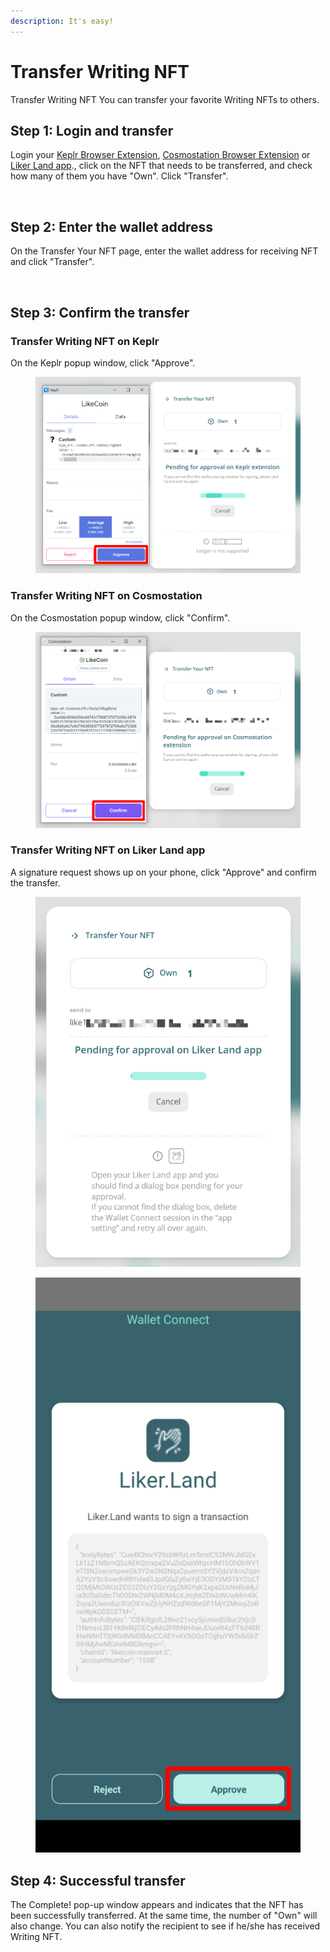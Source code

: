 ```yaml
---
description: It's easy!
---
```


# Transfer Writing NFT

Transfer Writing NFT You can transfer your favorite Writing NFTs to others.

## Step 1: Login and transfer

Login your [Keplr Browser Extension](../wallet/keplr/), [Cosmostation Browser Extension](../wallet/cosmostation/) or [Liker Land app](../../user-guide/liker-land/download.md)., click on the NFT that needs to be transferred, and check how many of them you have "Own". Click "Transfer".

<figure><img src="../../.gitbook/assets/NFT Transfer 01.png" alt=""><figcaption></figcaption></figure>

## Step 2: Enter the wallet address

On the Transfer Your NFT page, enter the wallet address for receiving NFT and click "Transfer".&#x20;

<figure><img src="../../.gitbook/assets/NFT Transfer 02.png" alt=""><figcaption></figcaption></figure>

## Step 3: Confirm the transfer

### Transfer Writing NFT on Keplr

On the Keplr popup window, click "Approve".

<figure><img src="../../.gitbook/assets/NFT Transfer 03.png" alt=""><figcaption></figcaption></figure>

### Transfer Writing NFT on Cosmostation

On the Cosmostation popup window, click "Confirm".

<figure><img src="../../.gitbook/assets/NFT Transfer 05.png" alt=""><figcaption></figcaption></figure>

### Transfer Writing NFT on Liker Land app

A signature request shows up on your phone, click "Approve" and confirm the transfer.

<figure><img src="../../.gitbook/assets/NFT Transfer 07.png" alt=""><figcaption></figcaption></figure>

<figure><img src="../../.gitbook/assets/NFT Transfer 06-en.png" alt=""><figcaption></figcaption></figure>

## Step 4: Successful transfer

The Complete! pop-up window appears and indicates that the NFT has been successfully transferred. At the same time, the number of "Own" will also change. You can also notify the recipient to see if he/she has received Writing NFT.

<figure><img src="../../.gitbook/assets/NFT Transfer 04.png" alt=""><figcaption></figcaption></figure>

